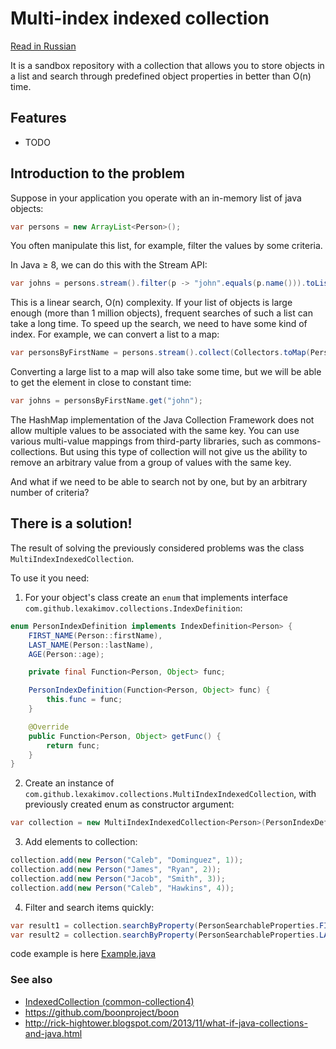 # Multi-index indexed collection

[Read in Russian](README_RU.md)

It is a sandbox repository with a collection that allows you to store objects in a list and search through predefined
object properties in better than O(n) time.

## Features
- TODO


## Introduction to the problem

Suppose in your application you operate with an in-memory list of java objects:

```java
var persons = new ArrayList<Person>();
```

You often manipulate this list, for example, filter the values by some criteria.

In Java ≥ 8, we can do this with the Stream API:

```java
var johns = persons.stream().filter(p -> "john".equals(p.name())).toList();
```

This is a linear search, O(n) complexity. If your list of objects is large enough (more than 1 million objects),
frequent searches of such a list can take a long time. To speed up the search, we need to have some kind of index. For example, we can convert a list to a map:

```java
var personsByFirstName = persons.stream().collect(Collectors.toMap(Person::firstName, Function.identity()));
```

Converting a large list to a map will also take some time, but we will be able to get the element in close to constant time:

```java
var johns = personsByFirstName.get("john");
```

The HashMap implementation of the Java Collection Framework does not allow multiple values to be associated with the same key.
You can use various multi-value mappings from third-party libraries, such as commons-collections.
But using this type of collection will not give us the ability to remove an arbitrary value from a group of values
with the same key. 

And what if we need to be able to search not by one, but by an arbitrary number of criteria?


## There is a solution!

The result of solving the previously considered problems was the class `MultiIndexIndexedCollection`.

To use it you need:

1. For your object's class create an `enum` that implements interface `com.github.lexakimov.collections.IndexDefinition`:

```java
enum PersonIndexDefinition implements IndexDefinition<Person> {
    FIRST_NAME(Person::firstName),
    LAST_NAME(Person::lastName),
    AGE(Person::age);

    private final Function<Person, Object> func;

    PersonIndexDefinition(Function<Person, Object> func) {
        this.func = func;
    }

    @Override
    public Function<Person, Object> getFunc() {
        return func;
    }
}
```

2. Create an instance of `com.github.lexakimov.collections.MultiIndexIndexedCollection`, with previously created enum as constructor argument:

```java
var collection = new MultiIndexIndexedCollection<Person>(PersonIndexDefinition.class);
```

3. Add elements to collection:

```java
collection.add(new Person("Caleb", "Dominguez", 1));
collection.add(new Person("James", "Ryan", 2));
collection.add(new Person("Jacob", "Smith", 3));
collection.add(new Person("Caleb", "Hawkins", 4));
```

4. Filter and search items quickly:

```java
var result1 = collection.searchByProperty(PersonSearchableProperties.FIRST_NAME, "Caleb");
var result2 = collection.searchByProperty(PersonSearchableProperties.LAST_NAME, "Ryan");
```

code example is here [Example.java](src%2Fmain%2Fjava%2Fcom%2Fgithub%2Flexakimov%2Fcollections%2FExample.java)

### See also

- [IndexedCollection (common-collection4)](https://commons.apache.org/proper/commons-collections/apidocs/org/apache/commons/collections4/collection/IndexedCollection.html)
- https://github.com/boonproject/boon
- http://rick-hightower.blogspot.com/2013/11/what-if-java-collections-and-java.html
